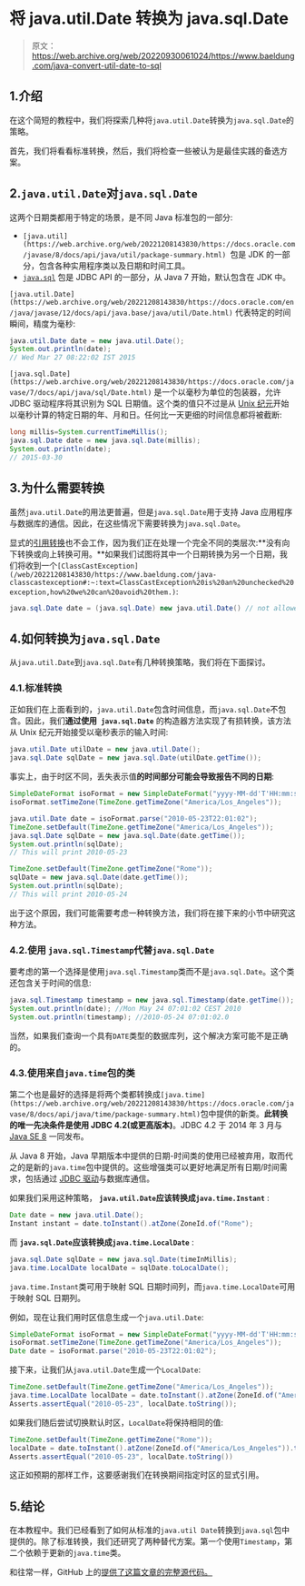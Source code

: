 # 将 java.util.Date 转换为 java.sql.Date

> 原文：<https://web.archive.org/web/20220930061024/https://www.baeldung.com/java-convert-util-date-to-sql>

## 1.介绍

在这个简短的教程中，我们将探索几种将`java.util.Date`转换为`java.sql.Date`的策略。

首先，我们将看看标准转换，然后，我们将检查一些被认为是最佳实践的备选方案。

## 2.`java.util.Date`对`java.sql.Date`

这两个日期类都用于特定的场景，是不同 Java 标准包的一部分:

*   `[java.util](https://web.archive.org/web/20221208143830/https://docs.oracle.com/javase/8/docs/api/java/util/package-summary.html) `包是 JDK 的一部分，包含各种实用程序类以及日期和时间工具。
*   [`java.sql`](https://web.archive.org/web/20221208143830/https://docs.oracle.com/en/java/javase/12/docs/api/java.sql/java/sql/package-summary.html) 包是 JDBC API 的一部分，从 Java 7 开始，默认包含在 JDK 中。

`[java.util.Date](https://web.archive.org/web/20221208143830/https://docs.oracle.com/en/java/javase/12/docs/api/java.base/java/util/Date.html)` 代表特定的时间瞬间，精度为毫秒:

```java
java.util.Date date = new java.util.Date(); 
System.out.println(date);
// Wed Mar 27 08:22:02 IST 2015
```

`[java.sql.Date](https://web.archive.org/web/20221208143830/https://docs.oracle.com/javase/7/docs/api/java/sql/Date.html)` 是一个以毫秒为单位的包装器，允许 JDBC 驱动程序将其识别为 SQL 日期值。这个类的值只不过是从 [Unix 纪元](/web/20221208143830/https://www.baeldung.com/java-date-unix-timestamp)开始以毫秒计算的特定日期的年、月和日。任何比一天更细的时间信息都将被截断:

```java
long millis=System.currentTimeMillis(); 
java.sql.Date date = new java.sql.Date(millis); 
System.out.println(date);
// 2015-03-30
```

## 3.为什么需要转换

虽然`java.util.Date`的用法更普遍，但是`java.sql.Date`用于支持 Java 应用程序与数据库的通信。因此，在这些情况下需要转换为`java.sql.Date`。

显式的[引用转换](/web/20221208143830/https://www.baeldung.com/java-type-casting)也不会工作，因为我们正在处理一个完全不同的类层次:**没有向下转换或向上转换可用。**如果我们试图将其中一个日期转换为另一个日期，我们将收到一个`[ClassCastException](/web/20221208143830/https://www.baeldung.com/java-classcastexception#:~:text=ClassCastException%20is%20an%20unchecked%20exception,how%20we%20can%20avoid%20them.)`:

```java
java.sql.Date date = (java.sql.Date) new java.util.Date() // not allowed
```

## 4.如何转换为`java.sql.Date`

从`java.util.Date`到`java.sql.Date`有几种转换策略，我们将在下面探讨。

### 4.1.标准转换

正如我们在上面看到的，`java.util.Date`包含时间信息，而`java.sql.Date`不包含。因此，我们**通过使用` java.sql.Date`** 的构造器方法实现了有损转换，该方法从 Unix 纪元开始接受以毫秒表示的输入时间:

```java
java.util.Date utilDate = new java.util.Date();
java.sql.Date sqlDate = new java.sql.Date(utilDate.getTime());
```

事实上，由于时区不同，丢失表示值**的时间部分可能会导致报告不同的日期**:

```java
SimpleDateFormat isoFormat = new SimpleDateFormat("yyyy-MM-dd'T'HH:mm:ss");
isoFormat.setTimeZone(TimeZone.getTimeZone("America/Los_Angeles"));

java.util.Date date = isoFormat.parse("2010-05-23T22:01:02");
TimeZone.setDefault(TimeZone.getTimeZone("America/Los_Angeles"));
java.sql.Date sqlDate = new java.sql.Date(date.getTime());
System.out.println(sqlDate);
// This will print 2010-05-23

TimeZone.setDefault(TimeZone.getTimeZone("Rome"));
sqlDate = new java.sql.Date(date.getTime());
System.out.println(sqlDate);
// This will print 2010-05-24
```

出于这个原因，我们可能需要考虑一种转换方法，我们将在接下来的小节中研究这种方法。

### 4.2.使用 `java.sql.Timestamp`代替`java.sql.Date`

要考虑的第一个选择是使用`java.sql.Timestamp`类而不是`java.sql.Date`。这个类还包含关于时间的信息:

```java
java.sql.Timestamp timestamp = new java.sql.Timestamp(date.getTime());
System.out.println(date); //Mon May 24 07:01:02 CEST 2010
System.out.println(timestamp); //2010-05-24 07:01:02.0
```

当然，如果我们查询一个具有`DATE`类型的数据库列，这个解决方案可能不是正确的。

### 4.3.使用来自`java.time`包的类

第二个也是最好的选择是将两个类都转换成`[java.time](https://web.archive.org/web/20221208143830/https://docs.oracle.com/javase/8/docs/api/java/time/package-summary.html)`包中提供的新类。**此转换的唯一先决条件是使用 JDBC 4.2(或更高版本)**。JDBC 4.2 于 2014 年 3 月与 [Java SE 8](/web/20221208143830/https://www.baeldung.com/java-8-new-features) 一同发布。

从 Java 8 开始，Java 早期版本中提供的日期-时间类的使用已经被弃用，取而代之的是新的`java.time`包中提供的。这些增强类可以更好地满足所有日期/时间需求，包括通过 [JDBC 驱动](/web/20221208143830/https://www.baeldung.com/java-jdbc)与数据库通信。

如果我们采用这种策略， **`java.util.Date`应该转换成`java.time.Instant`** :

```java
Date date = new java.util.Date();
Instant instant = date.toInstant().atZone(ZoneId.of("Rome");
```

而 **`java.sql.Date`应该转换成`java.time.LocalDate`** :

```java
java.sql.Date sqlDate = new java.sql.Date(timeInMillis);
java.time.LocalDate localDate = sqlDate.toLocalDate();
```

`java.time.Instant`类可用于映射 SQL 日期时间列，而`java.time.LocalDate`可用于映射 SQL 日期列。

例如，现在让我们用时区信息生成一个`java.util.Date`:

```java
SimpleDateFormat isoFormat = new SimpleDateFormat("yyyy-MM-dd'T'HH:mm:ss");
isoFormat.setTimeZone(TimeZone.getTimeZone("America/Los_Angeles"));
Date date = isoFormat.parse("2010-05-23T22:01:02"); 
```

接下来，让我们从`java.util.Date`生成一个`LocalDate`:

```java
TimeZone.setDefault(TimeZone.getTimeZone("America/Los_Angeles"));
java.time.LocalDate localDate = date.toInstant().atZone(ZoneId.of("America/Los_Angeles")).toLocalDate();
Asserts.assertEqual("2010-05-23", localDate.toString());
```

如果我们随后尝试切换默认时区，`LocalDate`将保持相同的值:

```java
TimeZone.setDefault(TimeZone.getTimeZone("Rome"));
localDate = date.toInstant().atZone(ZoneId.of("America/Los_Angeles")).toLocalDate();
Asserts.assertEqual("2010-05-23", localDate.toString()) 
```

这正如预期的那样工作，这要感谢我们在转换期间指定时区的显式引用。

## 5.结论

在本教程中。我们已经看到了如何从标准的`java.util Date`转换到`java.sql`包中提供的。除了标准转换，我们还研究了两种替代方案。第一个使用`Timestamp`，第二个依赖于更新的`java.time`类。

和往常一样，GitHub 上的[提供了这篇文章的完整源代码。](https://web.archive.org/web/20221208143830/https://github.com/eugenp/tutorials/tree/master/core-java-modules/core-java-date-operations-3)